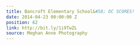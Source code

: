 ```yaml
---
title: Bancroft Elementary School&#58; DC SCORES!
date: 2014-04-23 00:00:00 Z
position: 62
link: http://bit.ly/1i9TwZL
source: Meghan Anne Photography
---
```


